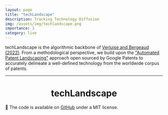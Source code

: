 ```yaml
---
layout: page
title: "techLandscape"
description: Tracking Technology Diffusion
img: /assets/img/techlandscape.png
importance: 1
category: live
---
```


techLandscape is the algorithmic backbone of [Verluise and Bergeaud (2022)](https://cep.lse.ac.uk/_NEW/PUBLICATIONS/abstract.asp?index=9637). From a methodological perspective, we build upon the ["Automated Patent Landscaping"](https://github.com/google/patents-public-data/blob/master/models/landscaping/README.md) approach open sourced by Google Patents to accurately delineate a well-defined technology from the worldwide corpus of patents.

---
<h1 align="center">techLandscape
</h1>


🤗 The code is available on [GitHub](https://github.com/cverluise/techlandscape) under 
a MIT license.
